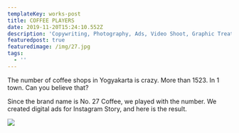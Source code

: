 ```yaml
---
templateKey: works-post
title: COFFEE PLAYERS
date: 2019-11-20T15:24:10.552Z
description: 'Copywriting, Photography, Ads, Video Shoot, Graphic Treatment, Brand Content.'
featuredpost: true
featuredimage: /img/27.jpg
tags:
  - ''
---
```

The number of coffee shops in Yogyakarta is crazy. More than 1523. In 1 town. Can you believe that? 

Since the brand name is No. 27 Coffee, we played with the number. We created digital ads for Instagram Story, and here is the result. 

![](/img/27.jpg)
